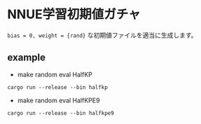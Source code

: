 # NNUE学習初期値ガチャ

`bias = 0, weight = {rand}` な初期値ファイルを適当に生成します。

## example

- make random eval HalfKP

```
cargo run --release --bin halfkp
```

- make random eval HalfKPE9

```
cargo run --release --bin halfkpe9
```
